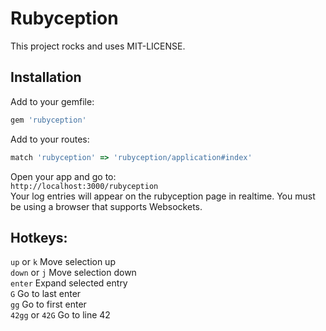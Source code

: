 # Rubyception

This project rocks and uses MIT-LICENSE.

## Installation

Add to your gemfile:
```ruby
gem 'rubyception'
```
Add to your routes:
```ruby
match 'rubyception' => 'rubyception/application#index'
```
Open your app and go to:<br>
`http://localhost:3000/rubyception`<br>
Your log entries will appear on the rubyception page in realtime. You
must be using a browser that supports Websockets.

## Hotkeys:
`up` or `k` Move selection up<br>
`down` or `j` Move selection down<br>
`enter` Expand selected entry<br>
`G` Go to last enter<br>
`gg` Go to first enter<br>
`42gg` or `42G` Go to line 42<br>
